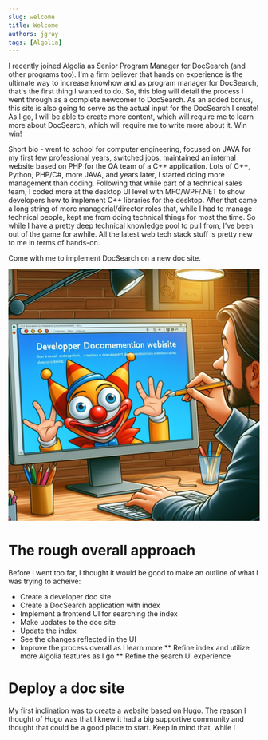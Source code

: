```yaml
---
slug: welcome
title: Welcome
authors: jgray
tags: [Algolia]
---
```

I recently joined Algolia as Senior Program Manager for DocSearch (and other programs too). I'm a firm believer that hands on experience is the ultimate way to increase knowhow and as program manager for DocSearch, that's the first thing I wanted to do. So, this blog will detail the process I went through as a complete newcomer to DocSearch. As an added bonus, this site is also going to serve as the actual input for the DocSearch I create! As I go, I will be able to create more content, which will require me to learn more about DocSearch, which will require me to write more about it. Win win!

Short bio - went to school for computer engineering, focused on JAVA for my first few professional years, switched jobs, maintained an internal website based on PHP for the QA team of a C++ application. Lots of C++, Python, PHP/C#, more JAVA, and years later, I started doing more management than coding. Following that while part of a technical sales team, I coded more at the desktop UI level with MFC/WPF/.NET to show developers how to implement C++ libraries for the desktop. After that came a long string of more managerial/director roles that, while I had to manage technical people, kept me from doing technical things for most the time. So while I have a pretty deep technical knowledge pool to pull from, I've been out of the game for awhile. All the latest web tech stack stuff is pretty new to me in terms of hands-on. 

Come with me to implement DocSearch on a new doc site.

![Publish a doc site that uses DocSearch](./devdocsite.jpeg)

# The rough overall approach

Before I went too far, I thought it would be good to make an outline of what I was trying to acheive:

* Create a developer doc site
* Create a DocSearch application with index
* Implement a frontend UI for searching the index
* Make updates to the doc site
* Update the index
* See the changes reflected in the UI
* Improve the process overall as I learn more
** Refine index and utilize more Algolia features as I go
** Refine the search UI experience

# Deploy a doc site

My first inclination was to create a website based on Hugo. The reason I thought of Hugo was that I knew it had a big supportive community and thought that could be a good place to start. Keep in mind that, while I 